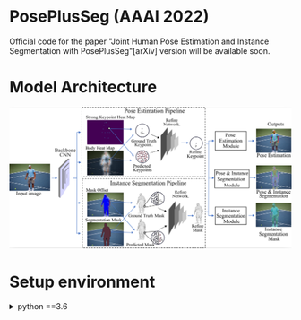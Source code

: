# PosePlusSeg (AAAI 2022)

Official code for the paper "Joint Human Pose Estimation and Instance Segmentation with PosePlusSeg"[arXiv] version will be available soon.

# Model Architecture 
![](demo_result/0001.png)

# Setup environment

<details>
           <summary>python ==3.6</summary>
           <summary>conda install -c conda-forge matplotlib==2.0.2</summary>
           <summary>conda install -c conda-forge opencv OR pip install opencv-python</summary>
           <summary>conda install -c conda-forge pycocotools</summary>
           <summary>conda install -c anaconda scikit-image</summary>
           <summary>conda install tensorflow-gpu==1.13.1</summary>
         </details>










